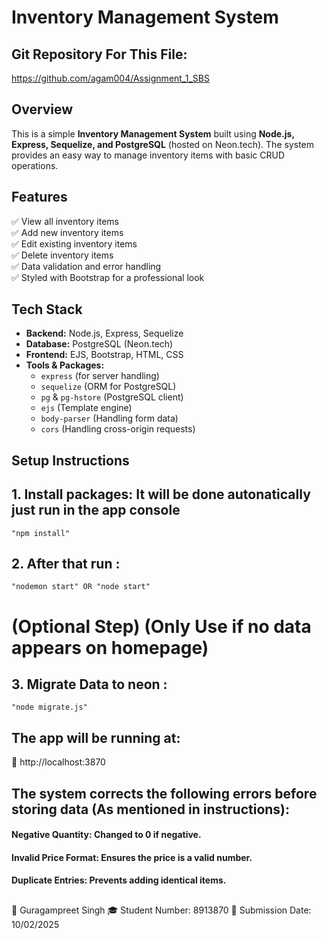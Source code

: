# Inventory Management System


## Git Repository For This File: 
https://github.com/agam004/Assignment_1_SBS

## Overview
This is a simple **Inventory Management System** built using **Node.js, Express, Sequelize, and PostgreSQL** (hosted on Neon.tech). The system provides an easy way to manage inventory items with basic CRUD operations.

## Features
✅ View all inventory items  
✅ Add new inventory items  
✅ Edit existing inventory items  
✅ Delete inventory items  
✅ Data validation and error handling  
✅ Styled with Bootstrap for a professional look  

## Tech Stack
- **Backend:** Node.js, Express, Sequelize  
- **Database:** PostgreSQL (Neon.tech)  
- **Frontend:** EJS, Bootstrap, HTML, CSS  
- **Tools & Packages:**  
  - `express` (for server handling)  
  - `sequelize` (ORM for PostgreSQL)  
  - `pg` & `pg-hstore` (PostgreSQL client)  
  - `ejs` (Template engine)  
  - `body-parser` (Handling form data)  
  - `cors` (Handling cross-origin requests)  

## Setup Instructions

## 1. Install packages: It will be done autonatically just run in the app console
    "npm install"
## 2. After that run  :

    "nodemon start" OR "node start"

# (Optional Step) (Only Use if no data appears on homepage)
## 3. Migrate Data to neon : 
    "node migrate.js"


## The app will be running at:
🔗 http://localhost:3870


## The system corrects the following errors before storing data (As mentioned in instructions):

#### Negative Quantity: Changed to 0 if negative.
#### Invalid Price Format: Ensures the price is a valid number.
#### Duplicate Entries: Prevents adding identical items.

## 
👤 Guragampreet Singh
🎓 Student Number: 8913870
📅 Submission Date: 10/02/2025


